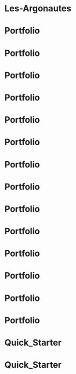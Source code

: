 # Les-Argonautes
# Portfolio
# Portfolio
# Portfolio
# Portfolio
# Portfolio
# Portfolio
# Portfolio
# Portfolio
# Portfolio
# Portfolio
# Portfolio
# Portfolio
# Portfolio
# Portfolio
# Quick_Starter
# Quick_Starter
